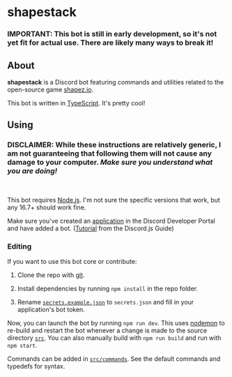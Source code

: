 # shapestack

### **IMPORTANT:** This bot is still in early development, so it's **not yet fit for actual use.** There are likely many ways to break it!

## About

**shapestack** is a Discord bot featuring commands and utilities related to the open-source game [shapez.io](https://github.com/tobspr/shapez.io/).

This bot is written in [TypeScript](https://www.typescriptlang.org/). It's pretty cool!

## Using

### DISCLAIMER: While these instructions are relatively generic, I am not guaranteeing that following them will not cause any damage to your computer. *Make sure you understand what you are doing!*
<br>

This bot requires [Node.js](https://nodejs.org/). I'm not sure the specific versions that work, but any 16.7+ should work fine.

Make sure you've created an [application](https://discord.com/developers/applications) in the Discord Developer Portal and have added a bot. ([Tutorial](https://discordjs.guide/preparations/setting-up-a-bot-application.html) from the Discord.js Guide)

### Editing

If you want to use this bot core or contribute:

1. Clone the repo with [git](https://git-scm.com/).

2. Install dependencies by running `npm install` in the repo folder.

3. Rename [`secrets.example.json`](src/config/secrets.example.json) to `secrets.json` and fill in your application's bot token.

Now, you can launch the bot by running `npm run dev`. This uses [nodemon](https://nodemon.io/) to re-build and restart the bot whenever a change is made to the source directory [`src`](src). You can also manually build with `npm run build` and run with `npm start`.

Commands can be added in [`src/commands`](src/commands). See the default commands and typedefs for syntax.
